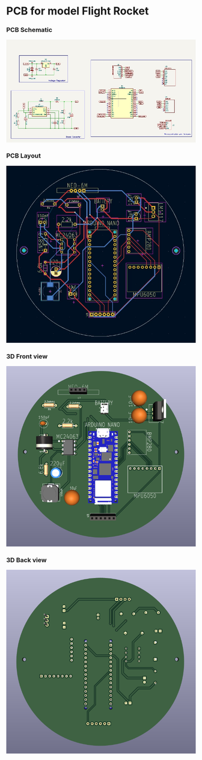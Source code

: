 # PCB for model Flight Rocket

### PCB Schematic

![PCB Schematic](pcbSchematic.jpg)

### PCB Layout

![PCB Layout](pcbLayout.jpg)

### 3D Front view

![3D Front view](pcb3dFront.png)

### 3D Back view

![3D Back view](pcb3dBack.png)




